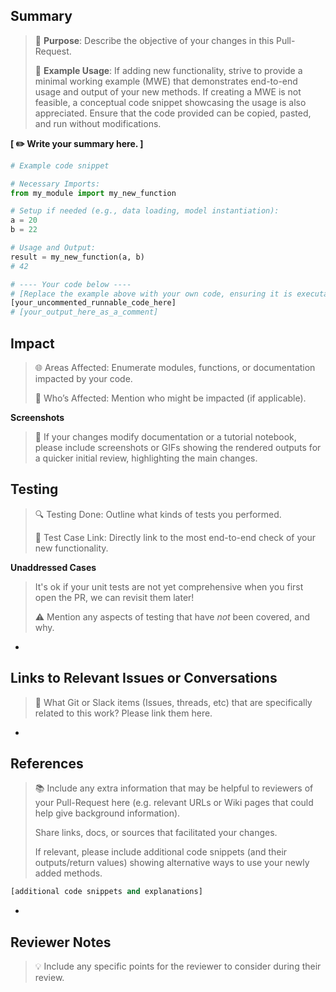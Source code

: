 ## Summary

> 🎯 **Purpose**: Describe the objective of your changes in this Pull-Request.
>
> 📜 **Example Usage**: If adding new functionality, strive to provide a minimal working example (MWE) that demonstrates end-to-end usage and output of your new methods. If creating a MWE is not feasible, a conceptual code snippet showcasing the usage is also appreciated. Ensure that the code provided can be copied, pasted, and run without modifications.

**[ ✏️ Write your summary here. ]**

```python
# Example code snippet

# Necessary Imports:
from my_module import my_new_function

# Setup if needed (e.g., data loading, model instantiation):
a = 20
b = 22

# Usage and Output:
result = my_new_function(a, b)
# 42

# ---- Your code below ----
# [Replace the example above with your own code, ensuring it is executable and demonstrates your feature or fix.]
[your_uncommented_runnable_code_here]
# [your_output_here_as_a_comment]
```

## Impact

> 🌐 Areas Affected: Enumerate modules, functions, or documentation impacted by your code.
>
> 👥 Who’s Affected: Mention who might be impacted (if applicable).

**Screenshots**

> 📸 If your changes modify documentation or a tutorial notebook, please include screenshots or GIFs showing the rendered outputs for a quicker initial review, highlighting the main changes.


## Testing

> 🔍 Testing Done: Outline what kinds of tests you performed.
>
> 🔗 Test Case Link: Directly link to the most end-to-end check of your new functionality.

**Unaddressed Cases**

> It's ok if your unit tests are not yet
> comprehensive when you first open the PR,
> we can revisit them later!
>
> ⚠️ Mention any aspects of testing that have *not* been covered, and why.

-

## Links to Relevant Issues or Conversations

> 🔗 What Git or Slack items (Issues, threads, etc) that are specifically related to
> this work? Please link them here.

-

## References

> 📚 Include any extra information that may be helpful to reviewers of your
> Pull-Request here (e.g. relevant URLs or Wiki pages that could help give
> background information).
>
> Share links, docs, or sources that facilitated your changes.
>
> If relevant, please include additional code snippets
> (and their outputs/return values) showing alternative ways to use your newly added methods.

```python
[additional code snippets and explanations]
```

-

## Reviewer Notes
> 💡 Include any specific points for the reviewer to consider during their review.
